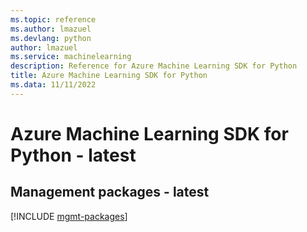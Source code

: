 ```yaml
---
ms.topic: reference
ms.author: lmazuel
ms.devlang: python
author: lmazuel
ms.service: machinelearning
description: Reference for Azure Machine Learning SDK for Python
title: Azure Machine Learning SDK for Python
ms.data: 11/11/2022
---
```

# Azure Machine Learning SDK for Python - latest

## Management packages - latest
[!INCLUDE [mgmt-packages](machine-learning-mgmt-index.md)]